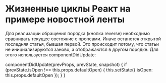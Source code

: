 # Жизненные циклы Реакт на примере новостной ленты
Для реализации обращения порядка (кнопка reverse) необходимо сравнивать текущее состояние с пропсами.
Иначе останется открытой последняя статья, бывшая первой. Это происходит потому, что статьи не инициализируются заново, а отображаются в другом порядке.
Для этого используется componentDidUpdate:

componentDidUpdate(prevProps, prevState, snapshot) {
    if (prevState.isOpen !== this.props.defaultOpen) {
      this.setState({ isOpen: this.props.defaultOpen });
    }
  }

